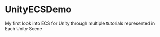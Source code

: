 # UnityECSDemo
 My first look into ECS for Unity through multiple tutorials represented in Each Unity Scene
